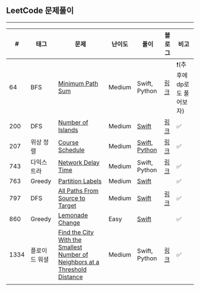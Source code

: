 ## LeetCode 문제풀이

------

| #    | 태그          | 문제                                                         | 난이도 | 풀이                                                         | 블로그                                  | 비고                      |
| ---- | ------------- | ------------------------------------------------------------ | ------ | ------------------------------------------------------------ | --------------------------------------- | ------------------------- |
| 64   | BFS           | [Minimum Path Sum](https://leetcode.com/problems/minimum-path-sum/) | Medium | Swift, Python                                                | [링크](https://one10004.tistory.com/88) | ❗️(추후에 dp로도 풀어보자) |
| 200  | DFS           | [Number of Islands](https://leetcode.com/problems/number-of-islands/) | Medium | [Swift](https://github.com/One-Two-Min/WD26_Algo/tree/main/LeetCode/200.%20Number%20of%20Islands) | [링크](https://one10004.tistory.com/65) | ✅                         |
| 207  | 위상 정렬     | [Course Schedule](https://leetcode.com/problems/course-schedule/) | Medium | [Swift](https://github.com/One-Two-Min/WD26_Algo/blob/main/LeetCode/207.%20Course%20Schedule/207.%20Course%20Schedule.swift), [Python](https://github.com/One-Two-Min/WD26_Algo/blob/main/LeetCode/207.%20Course%20Schedule/207.%20Course%20Schedule.py) | [링크](https://one10004.tistory.com/70) | ✅                         |
| 743  | 다익스트라    | [Network Delay Time](https://leetcode.com/problems/network-delay-time/) | Medium | Swift, Python                                                | [링크](https://one10004.tistory.com/81) | ✅                         |
| 763  | Greedy        | [Partition Labels](https://leetcode.com/problems/partition-labels/) | Medium | [Swift](https://github.com/One-Two-Min/WD26_Algo/tree/main/LeetCode/763.%20Partition%20Labels) |                                         | ✅                         |
| 797  | DFS           | [All Paths From Source to Target](https://leetcode.com/problems/all-paths-from-source-to-target/) | Medium | [Swift](https://github.com/One-Two-Min/WD26_Algo/tree/main/LeetCode/797.%20All%20Paths%20From%20Source%20to%20Target) | [링크](https://one10004.tistory.com/64) | ✅                         |
| 860  | Greedy        | [Lemonade Change](https://leetcode.com/problems/lemonade-change/) | Easy   | [Swift](https://github.com/One-Two-Min/WD26_Algo/tree/main/LeetCode/860.%20Lemonade%20Change) |                                         | ✅                         |
| 1334 | 플로이드 워셜 | [Find the City With the Smallest Number of Neighbors at a Threshold Distance](https://leetcode.com/problems/find-the-city-with-the-smallest-number-of-neighbors-at-a-threshold-distance/) | Medium | Swift, Python                                                | [링크](https://one10004.tistory.com/83) | ✅                         |
|      |               |                                                              |        |                                                              |                                         |                           |

